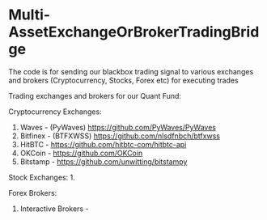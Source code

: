 # Multi-AssetExchangeOrBrokerTradingBridge
The code is for sending our blackbox trading signal to various exchanges and brokers (Cryptocurrency, Stocks, Forex etc) for executing trades

Trading exchanges and brokers for our Quant Fund:

Cryptocurrency Exchanges:
  1. Waves - (PyWaves) https://github.com/PyWaves/PyWaves
  2. Bitfinex - (BTFXWSS) https://github.com/nlsdfnbch/btfxwss
  3. HitBTC - https://github.com/hitbtc-com/hitbtc-api
  4. OKCoin - https://github.com/OKCoin
  5. Bitstamp - https://github.com/unwitting/bitstampy
  
Stock Exchanges:
  1. 
  
Forex Brokers:
  1. Interactive Brokers - 
  
